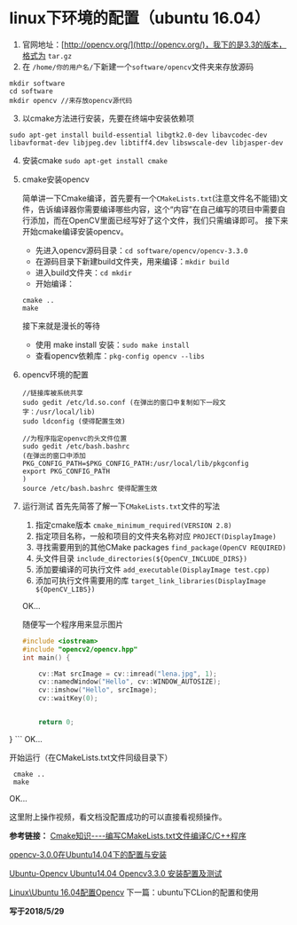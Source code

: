 # linux下环境的配置（ubuntu 16.04）


1. 官网地址：[http://opencv.org/](http://opencv.org/)，我下的是3.3的版本，格式为 `tar.gz`
2. 在 `/home/你的用户名/`下新建一个`software/opencv`文件夹来存放源码
``` 
mkdir software
cd software
mkdir opencv //来存放opencv源代码
```
3. 以cmake方法进行安装，先要在终端中安装依赖项
```
sudo apt-get install build-essential libgtk2.0-dev libavcodec-dev libavformat-dev libjpeg.dev libtiff4.dev libswscale-dev libjasper-dev
```
4. 安装cmake
`sudo apt-get install cmake`

5. cmake安装opencv

	简单讲一下Cmake编译，首先要有一个`CMakeLists.txt`(注意文件名不能错)文件，告诉编译器你需要编译哪些内容，这个“内容”在自己编写的项目中需要自行添加，而在OpenCV里面已经写好了这个文件，我们只需编译即可。
	接下来开始cmake编译安装opencv。
	- 先进入opencv源码目录：`cd software/opencv/opencv-3.3.0`
	- 在源码目录下新建build文件夹，用来编译：`mkdir build`
	- 进入build文件夹：`cd mkdir `
	- 开始编译：
	```
	cmake ..
	make
	```
	接下来就是漫长的等待
	- 使用 make install 安装：`sudo make install`
	- 查看opencv依赖库：`pkg-config opencv --libs`

6. opencv环境的配置
	```
	//链接库被系统共享
	sudo gedit /etc/ld.so.conf (在弹出的窗口中复制如下一段文字：/usr/local/lib)
	sudo ldconfig (使得配置生效)

	//为程序指定openvc的头文件位置
	sudo gedit /etc/bash.bashrc
	(在弹出的窗口中添加
	PKG_CONFIG_PATH=$PKG_CONFIG_PATH:/usr/local/lib/pkgconfig
	export PKG_CONFIG_PATH
	)
	source /etc/bash.bashrc 使得配置生效
	```
7. 运行测试
	首先先简答了解一下`CMakeLists.txt`文件的写法
	
	1. 指定cmake版本
		`cmake_minimum_required(VERSION 2.8)`
	2. 指定项目名称，一般和项目的文件夹名称对应
	  	`PROJECT(DisplayImage)`
	3. 寻找需要用到的其他CMake packages
		`find_package(OpenCV REQUIRED)`
	4. 头文件目录
		`include_directories(${OpenCV_INCLUDE_DIRS})`
	5. 添加要编译的可执行文件
		`add_executable(DisplayImage test.cpp)`
	6. 添加可执行文件需要用的库
		`target_link_libraries(DisplayImage ${OpenCV_LIBS})`
    
	OK...

	随便写一个程序用来显示图片
	```cpp
	#include <iostream>
	#include "opencv2/opencv.hpp"
	int main() {
	
	    cv::Mat srcImage = cv::imread("lena.jpg", 1);
	    cv::namedWindow("Hello", cv::WINDOW_AUTOSIZE);
	    cv::imshow("Hello", srcImage);
	    cv::waitKey(0);
	
	
	    return 0;
}
	```
	OK...

   开始运行（在CMakeLists.txt文件同级目录下）
   ```
	cmake ..
	make
   ```
   
   OK...

这里附上操作视频，看文档没配置成功的可以直接看视频操作。

**参考链接：**
[Cmake知识----编写CMakeLists.txt文件编译C/C++程序](https://www.cnblogs.com/cv-pr/p/6206921.html)

[opencv-3.0.0在Ubuntu14.04下的配置与安装](https://blog.csdn.net/junmuzi/article/details/49888123)

[Ubuntu-Opencv Ubuntu14.04 Opencv3.3.0 安装配置及测试](https://blog.csdn.net/lgh0824/article/details/78487234)

[Linux\Ubuntu 16.04配置Opencv](https://blog.csdn.net/keith_bb/article/details/52685231)
下一篇：ubuntu下CLion的配置和使用

**写于2018/5/29**
	
